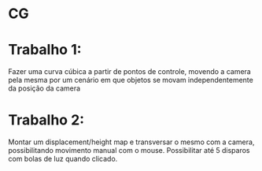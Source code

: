 # CG

# Trabalho 1:

Fazer uma curva cúbica a partir de pontos de controle, movendo a camera pela mesma por um cenário em que objetos se movam independentemente da posição da camera 

# Trabalho 2:

Montar um displacement/height map e transversar o mesmo com a camera, possibilitando movimento manual com o mouse.
Possibilitar até 5 disparos com bolas de luz quando clicado.
